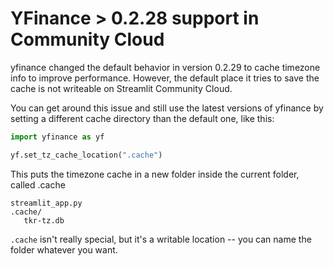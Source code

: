 # YFinance > 0.2.28 support in Community Cloud

yfinance changed the default behavior in version 0.2.29 to cache timezone info to
improve performance. However, the default place it tries to save the cache is not
writeable on Streamlit Community Cloud.

You can get around this issue and still use the latest versions of yfinance by setting
a different cache directory than the default one, like this:

```python
import yfinance as yf

yf.set_tz_cache_location(".cache")
```

This puts the timezone cache in a new folder inside the current folder, called .cache

```
streamlit_app.py
.cache/
   tkr-tz.db
```

`.cache` isn't really special, but it's a writable location -- you can name the folder
whatever you want.
